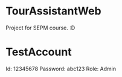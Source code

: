 # TourAssistantWeb
Project for SEPM course.
:D
# TestAccount
Id: 12345678
Password: abc123
Role: Admin
